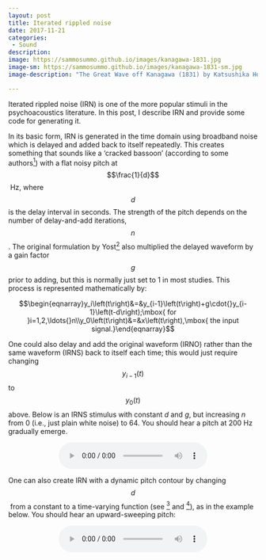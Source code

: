 ```yaml
---
layout: post
title: Iterated rippled noise
date: 2017-11-21
categories:
 - Sound
description:
image: https://sammosummo.github.io/images/kanagawa-1831.jpg
image-sm: https://sammosummo.github.io/images/kanagawa-1831-sm.jpg
image-description: "The Great Wave off Kanagawa (1831) by Katsushika Hokusai"

---
```

Iterated rippled noise (IRN) is one of the more popular stimuli in the psychoacoustics literature. In this post, I describe IRN and provide some code for generating it.

In its basic form, IRN is generated in the time domain using broadband noise which is delayed and added back to itself repeatedly. This creates something that sounds like a ‘cracked bassoon’ (according to some authors[<sup>1</sup>]) with a flat noisy pitch at $$\frac{1}{d}$$ Hz, where $$d$$ is the delay interval in seconds. The strength of the pitch depends on the number of delay-and-add iterations, $$n$$. The original formulation by Yost[<sup>2</sup>] also multiplied the delayed waveform by a gain factor $$g$$ prior to adding, but this is normally just set to 1 in most studies. This process is represented mathematically by:

[<sup>1</sup>]: https://doi.org/10.1038/1637 "Griffiths, T.D., Buchel, C., Frackowiak, R.S.J., & Patterson, R.D. (1998). Analysis of temporal structure in sound by the human brain. Nature Neuroscience, 1, 422–427."

[<sup>2</sup>]: https://www.ncbi.nlm.nih.gov/pubmed/8675844 "Yost, W.A. (1996). Pitch of iterated rippled noise. Journal of the Acoustical Society of America, 100(1), 511–518."

$$\begin{eqnarray}y_i\left(t\right)&=&y_{i-1}\left(t\right)+g\cdot{}y_{i-1}\left(t-d\right);\mbox{ for }i=1,2,\ldots{}n\\y_0\left(t\right)&=&x\left(t\right),\mbox{ the input signal.}\end{eqnarray}$$

One could also delay and add the original waveform (IRNO) rather than the same waveform (IRNS) back to itself each time; this would just require changing $$y_{i-1}\left(t\right)$$ to $$y_{0}\left(t\right)$$ above. Below is an IRNS stimulus with constant <em>d</em> and <em>g</em>, but increasing <em>n</em> from 0 (i.e., just plain white noise) to 64. You should hear a pitch at 200 Hz gradually emerge.

<center>
<audio controls="controls">
  <source type="audio/wav" src="https://sammosummo.github.io/sounds/IRN_increasing_n.wav"></source>
  <p>Your browser does not support the audio element.</p>
</audio>
</center>

One can also create IRN with a dynamic pitch contour by changing $$d$$ from a constant to a time-varying function (see [<sup>3</sup>] and [<sup>4</sup>]), as in the example below. You should hear an upward-sweeping pitch:

[<sup>3</sup>]: https://doi.org/10.1016/j.biosystems.2004.09.008 "Denham, S. (2005). Pitch detection of dynamic iterated rippled noise by humans and a modified auditory model. Biosystems, 79(1–3), 199–206."

[<sup>4</sup>]: https://doi.org/10.1109/TBME.2007.896592 "Swaminathan, J., Krishnan, A., Gandour, J.T., & Xu, Y. (2008). Applications of static and dynamic iterated rippled noise to evaluate pitch encoding in the human auditory brainstem. IEEE Transactions on Biomedical Engineering, 55(1), 281–287."

<center>
<audio controls="controls">
  <source type="audio/wav" src="https://sammosummo.github.io/sounds/IRN_increasing_f.wav"></source>
  <p>Your browser does not support the audio element.</p>
</audio>
</center>